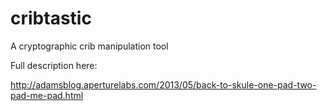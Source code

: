 cribtastic
==========

A cryptographic crib manipulation tool

Full description here:

  http://adamsblog.aperturelabs.com/2013/05/back-to-skule-one-pad-two-pad-me-pad.html

